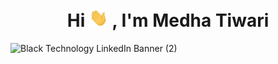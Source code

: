 <h1 align="center">
  Hi 
  <img src="https://raw.githubusercontent.com/ABSphreak/ABSphreak/master/gifs/Hi.gif" width="30px">
  , I'm Medha Tiwari
</h1>

![Black Technology LinkedIn Banner (2)](https://user-images.githubusercontent.com/41751303/121058701-46d58e80-c7de-11eb-8ecb-5a2545acb108.png)
